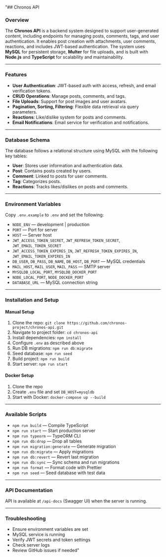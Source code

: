 "## Chronos API

### Overview
The **Chronos API** is a backend system designed to support user-generated content, including endpoints for managing posts, comments, tags, and user authentication. It enables post creation with attachments, user comments, reactions, and includes JWT-based authentication. The system uses **MySQL** for persistent storage, **Multer** for file uploads, and is built with **Node.js** and **TypeScript** for scalability and maintainability.

---

### Features
- **User Authentication**: JWT-based auth with access, refresh, and email verification tokens.
- **CRUD Operations**: Manage posts, comments, and tags.
- **File Uploads**: Support for post images and user avatars.
- **Pagination, Sorting, Filtering**: Flexible data retrieval via query parameters.
- **Reactions**: Like/dislike system for posts and comments.
- **Email Notifications**: Email service for verification and notifications.

---

### Database Schema

The database follows a relational structure using MySQL with the following key tables:
- **User**: Stores user information and authentication data.
- **Post**: Contains posts created by users.
- **Comment**: Linked to posts for user comments.
- **Tag**: Categorizes posts.
- **Reactions**: Tracks likes/dislikes on posts and comments.

<!-- <p align=\"center\">
  <br>
  <img src=\"https://i.ibb.co/5jGzR50/Screenshot-12.png\" alt=\"Database Schema\">
</p> -->

---

### Environment Variables

Copy `.env.example` to `.env` and set the following:

- `NODE_ENV` — development | production
- `PORT` — Port for server
- `HOST` — Server host
- `JWT_ACCESS_TOKEN_SECRET`, `JWT_REFRESH_TOKEN_SECRET`, `JWT_EMAIL_TOKEN_SECRET`
- `JWT_ACCESS_TOKEN_EXPIRES_IN`, `JWT_REFRESH_TOKEN_EXPIRES_IN`, `JWT_EMAIL_TOKEN_EXPIRES_IN`
- `DB_USER`, `DB_PASS`, `DB_NAME`, `DB_HOST`, `DB_PORT` — MySQL credentials
- `MAIL_HOST`, `MAIL_USER`, `MAIL_PASS` — SMTP server
- `MYSQLDB_LOCAL_PORT`, `MYSQLDB_DOCKER_PORT`
- `NODE_LOCAL_PORT`, `NODE_DOCKER_PORT`
- `DATABASE_URL` — MySQL connection string

---

### Installation and Setup

#### Manual Setup
1. Clone the repo: `git clone https://github.com/chronos-project/chronos-api.git`
2. Navigate to project folder: `cd chronos-api`
3. Install dependencies: `npm install`
4. Configure `.env` as described above
5. Run DB migrations: `npm run db:migrate`
6. Seed database: `npm run seed`
7. Build project: `npm run build`
8. Start server: `npm run start`

#### Docker Setup
1. Clone the repo
2. Create `.env` file and set `DB_HOST=mysqldb`
3. Start with Docker: `docker-compose up --build`

---

### Available Scripts

- `npm run build` — Compile TypeScript
- `npm run start` — Start production server
- `npm run typeorm` — TypeORM CLI
- `npm run db:drop` — Drop all tables
- `npm run migration:generate` — Generate migration
- `npm run db:migrate` — Apply migrations
- `npm run db:revert` — Revert last migration
- `npm run db:sync` — Sync schema and run migrations
- `npm run format` — Format code with Prettier
- `npm run seed` — Seed database with test data

---

### API Documentation

API is available at `/api-docs` (Swagger UI) when the server is running.

---

### Troubleshooting

- Ensure environment variables are set
- MySQL service is running
- Verify JWT secrets and token settings
- Check server logs
- Review GitHub issues if needed"
